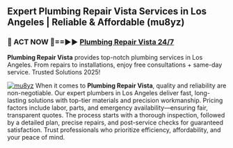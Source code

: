 ## Expert Plumbing Repair Vista Services in Los Angeles | Reliable & Affordable (mu8yz)  

<h3>🚿 ACT NOW 🌟==►► <a href="https://tinyurl.com/2ne6vx2x" rel="nofollow">Plumbing Repair Vista 24/7</a></h3>

**Plumbing Repair Vista** provides top-notch plumbing services in Los Angeles. From repairs to installations, enjoy free consultations + same-day service. Trusted Solutions 2025!

[![mu8yz](https://i.imgur.com/4PFF4AK.jpeg)](https://tinyurl.com/2ne6vx2x)
When it comes to **Plumbing Repair Vista**, quality and reliability are non-negotiable. Our expert plumbers in Los Angeles deliver fast, long-lasting solutions with top-tier materials and precision workmanship. Pricing factors include labor, parts, and emergency availability—ensuring fair, transparent quotes. The process starts with a thorough inspection, followed by a detailed plan, precise repairs, and post-service checks for guaranteed satisfaction. Trust professionals who prioritize efficiency, affordability, and your peace of mind.